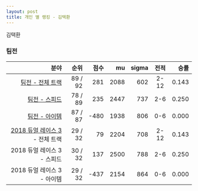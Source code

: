 ```yaml
---
layout: post
title: 개인 별 랭킹 - 김택환
---
```


김택환


### 팀전

| 분야 | 순위 | 점수 | mu | sigma | 전적 | 승률 |
|---:|---:|---:|---:|---:|:---:|---:|
| [팀전 - 전체 트랙](../team-full) | 89 / 92 | 281 | 2088 | 602 | 2-12 | 0.143 |
| [팀전 - 스피드](../team-speed) | 78 / 89 | 235 | 2447 | 737 | 2-6 | 0.250 |
| [팀전 - 아이템](../team-item) | 87 / 87 | -480 | 1938 | 806 | 0-6 | 0.000 |
| [2018 듀얼 레이스 3](../teams-t2018_1) - 전체 트랙 | 29 / 32 | 79 | 2204 | 708 | 2-12 | 0.143 |
| 2018 듀얼 레이스 3 - 스피드 | 30 / 32 | 137 | 2500 | 788 | 2-6 | 0.250 |
| 2018 듀얼 레이스 3 - 아이템 | 29 / 32 | -437 | 2154 | 864 | 0-6 | 0.000 |
